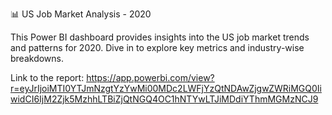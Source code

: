 
📊 US Job Market Analysis - 2020

This Power BI dashboard provides insights into the US job market trends and patterns for 2020. Dive in to explore key metrics and industry-wise breakdowns.

Link to the report:
https://app.powerbi.com/view?r=eyJrIjoiMTI0YTJmNzgtYzYwMi00MDc2LWFjYzQtNDAwZjgwZWRiMGQ0IiwidCI6IjM2Zjk5MzhhLTBiZjQtNGQ4OC1hNTYwLTJiMDdiYThmMGMzNCJ9
